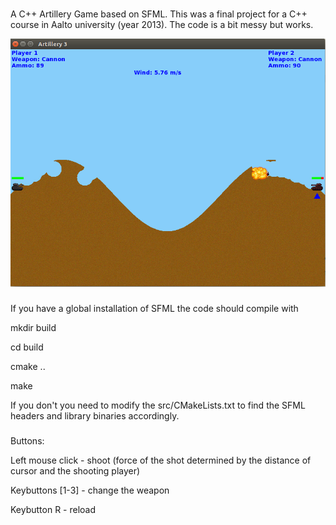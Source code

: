 ###
A C++ Artillery Game based on SFML. This was a final project for a C++ course in Aalto university (year 2013). The code
is a bit messy but works.



![Example image](/images/example.png)


###
If you have a global installation of SFML the code should compile with 

mkdir build

cd build

cmake ..

make

If you don't you need to modify the src/CMakeLists.txt to find the SFML headers and library binaries accordingly.


###
Buttons:

Left mouse click - shoot (force of the shot determined by the distance of cursor and the shooting player)

Keybuttons [1-3] - change the weapon

Keybutton R - reload

